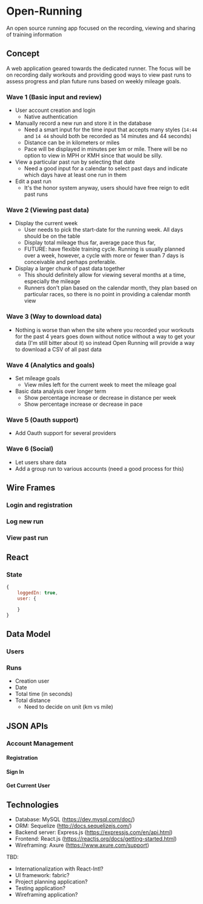# Open-Running
An open source running app focused on the recording, viewing and sharing of training information

## Concept
A web application geared towards the dedicated runner.  The focus will be on recording daily workouts and providing good ways to view past runs to assess progress and plan future runs based on weekly mileage goals.

### Wave 1 (Basic input and review)
* User account creation and login
    * Native authentication
* Manually record a new run and store it in the database
    * Need a smart input for the time input that accepts many styles (`14:44` and `14 44` should both be recorded as 14 minutes and 44 seconds)
    * Distance can be in kilometers or miles
    * Pace will be displayed in minutes per km or mile.  There will be no option to view in MPH or KMH since that would be silly.
* View a particular past run by selecting that date
    * Need a good input for a calendar to select past days and indicate which days have at least one run in them
* Edit a past run
    * It's the honor system anyway, users should have free reign to edit past runs

### Wave 2 (Viewing past data)
* Display the current week
    * User needs to pick the start-date for the running week.  All days should be on the table
    * Display total mileage thus far, average pace thus far,
    * FUTURE: have flexible training cycle.  Running is usually planned over a week, however, a cycle with more or fewer than 7 days is conceivable and perhaps preferable.
* Display a larger chunk of past data together
    * This should definitely allow for viewing several months at a time, especially the mileage 
    * Runners don't plan based on the calendar month, they plan based on particular races, so there is no point in providing a calendar month view

### Wave 3 (Way to download data)
* Nothing is worse than when the site where you recorded your workouts for the past 4 years goes down without notice without a way to get your data (I'm still bitter about it) so instead Open Running will provide a way to download a CSV of all past data

### Wave 4 (Analytics and goals)
* Set mileage goals
    * View miles left for the current week to meet the mileage goal
* Basic data analysis over longer term
    * Show percentage increase or decrease in distance per week
    * Show percentage increase or decrease in pace

### Wave 5 (Oauth support)
* Add Oauth support for several providers

### Wave 6 (Social)
* Let users share data
* Add a group run to various accounts (need a good process for this)


## Wire Frames

### Login and registration
### Log new run
### View past run

## React



### State
```javascript
{
    loggedIn: true,
    user: {

    }
}
```


## Data Model

### Users

### Runs
* Creation user
* Date
* Total time (in seconds)
* Total distance
    * Need to decide on unit (km vs mile)

## JSON APIs

### Account Management
#### Registration

#### Sign In

#### Get Current User






## Technologies

* Database: MySQL (https://dev.mysql.com/doc/)
* ORM: Sequelize (http://docs.sequelizejs.com/)
* Backend server: Express.js (https://expressjs.com/en/api.html)
* Frontend: React.js (https://reactjs.org/docs/getting-started.html)
* Wireframing: Axure (https://www.axure.com/support)

TBD:
* Internationalization with React-Intl?
* UI framework: fabric?
* Project planning application?
* Testing application?
* Wireframing application?


